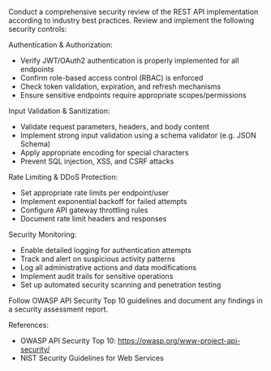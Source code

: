 Conduct a comprehensive security review of the REST API implementation according to industry best practices. Review and implement the following security controls:

Authentication & Authorization:
- Verify JWT/OAuth2 authentication is properly implemented for all endpoints
- Confirm role-based access control (RBAC) is enforced
- Check token validation, expiration, and refresh mechanisms
- Ensure sensitive endpoints require appropriate scopes/permissions

Input Validation & Sanitization:
- Validate request parameters, headers, and body content
- Implement strong input validation using a schema validator (e.g. JSON Schema)
- Apply appropriate encoding for special characters
- Prevent SQL injection, XSS, and CSRF attacks

Rate Limiting & DDoS Protection:
- Set appropriate rate limits per endpoint/user
- Implement exponential backoff for failed attempts
- Configure API gateway throttling rules
- Document rate limit headers and responses

Security Monitoring:
- Enable detailed logging for authentication attempts
- Track and alert on suspicious activity patterns
- Log all administrative actions and data modifications
- Implement audit trails for sensitive operations
- Set up automated security scanning and penetration testing

Follow OWASP API Security Top 10 guidelines and document any findings in a security assessment report.

References:
- OWASP API Security Top 10: https://owasp.org/www-project-api-security/
- NIST Security Guidelines for Web Services
